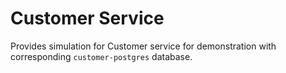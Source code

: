 # Customer Service

Provides simulation for Customer service for demonstration with corresponding `customer-postgres` database.
